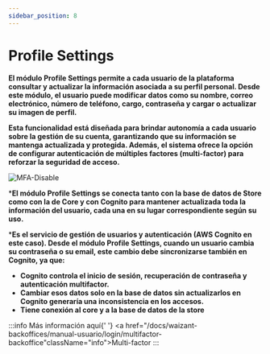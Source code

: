 ```yaml
---
sidebar_position: 8
---
```

# Profile Settings

**El módulo Profile Settings permite a cada usuario de la plataforma consultar y actualizar la información asociada a su perfil personal. Desde este módulo, el usuario puede modificar datos como su nombre, correo electrónico, número de teléfono, cargo, contraseña y cargar o actualizar su imagen de perfil.**

**Esta funcionalidad está diseñada para brindar autonomía a cada usuario sobre la gestión de su cuenta, garantizando que su información se mantenga actualizada y protegida. Además, el sistema ofrece la opción de configurar autenticación de múltiples factores (multi-factor) para reforzar la seguridad de acceso.**

![MFA-Disable](/img/backoffice-user/profile_settings.png)

***El módulo Profile Settings se conecta tanto con la base de datos de Store como con la de Core y con Cognito para mantener actualizada toda la información del usuario, cada una en su lugar correspondiente según su uso.**

***Es el servicio de gestión de usuarios y autenticación (AWS Cognito en este caso). Desde el módulo Profile Settings, cuando un usuario cambia su contraseña o su email, este cambio debe sincronizarse también en Cognito, ya que:**

- **Cognito controla el inicio de sesión, recuperación de contraseña y autenticación multifactor.**
- **Cambiar esos datos solo en la base de datos sin actualizarlos en Cognito generaría una inconsistencia en los accesos.**
- **Tiene conexión al core y a la base de datos de la store**

:::info
Más información aquí{' '}
<a href="/docs/waizant-backoffices/manual-usuario/login/multifactor-backoffice"className="info">Multi-factor</a>
:::
